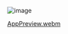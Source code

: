 ![image](https://github.com/rahul-chaudhary/humara-news/assets/66850881/9d4e02db-b915-4e2d-a9b8-ee80d1d95c37)


[AppPreview.webm](https://github.com/rahul-chaudhary/humara-news/assets/66850881/b069c3c3-4bf8-4a73-bbd2-728fda22197c)
